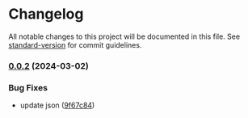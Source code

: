 # Changelog

All notable changes to this project will be documented in this file. See [standard-version](https://github.com/conventional-changelog/standard-version) for commit guidelines.

### [0.0.2](https://github.com/forceki/trace-user/compare/v1.0.1...v0.0.2) (2024-03-02)


### Bug Fixes

* update json ([9f67c84](https://github.com/forceki/trace-user/commit/9f67c84bdf3007d7bdc492131d87952c37c679bc))
